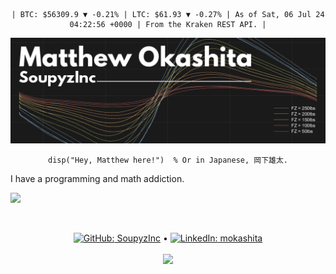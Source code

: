 <!--
  Thanks for peeking under the hood! It's pretty neat, right?

  I used <a href="https://github.com/ouuan">ouuan's</a> 
  <a href="https://github.com/ouuan/ouuan">README</a> as a guide 
  to setting up this repository's GitHub Actions to display the 
  below crypto prices.

  I'm glad you enjoyed my README enough to take a peak under 
  the hood! <3
    - Matthew Okashita • @SoupyzInc (https://github.com/SoupyzInc)
-->

<div align="center">
<!--START_SECTION:crypto-prices-->
<pre><code>| BTC: $56309.9 ▼ -0.21% | LTC: $61.93 ▼ -0.27% | As of Sat, 06 Jul 24 04:22:56 +0000 | From the Kraken REST API. |</code></pre>
<!--END_SECTION:crypto-prices-->
</div>

<img src="https://github.com/SoupyzInc/SoupyzInc/blob/master/Images/Github%20Banner%20TTC%20Graph%20Slim.png" alt="Matthew Okashita | SoupyzInc">

<div align="center">
  <pre><code>disp("Hey, Matthew here!")  % Or in Japanese, 岡下雄太.</code></pre>
</div>

<p>I have a programming and math addiction.

![](https://hit.yhype.me/github/profile?user_id=54863556)

<br><p align="center"><a href="https://github.com/SoupyzInc"><img src="https://github.com/gauravghongde/social-icons/blob/master/PNG/Color/Github.png" height="14" alt="GitHub: "> SoupyzInc</a> • <a href="https://www.linkedin.com/in/mokashita/"><img src="https://github.com/gauravghongde/social-icons/blob/master/PNG/Color/LinkedIN.png" height="14" alt="LinkedIn: "> mokashita</a><br><br><img src="https://komarev.com/ghpvc/?username=SoupyzInc&color=b5bd68"></p>
